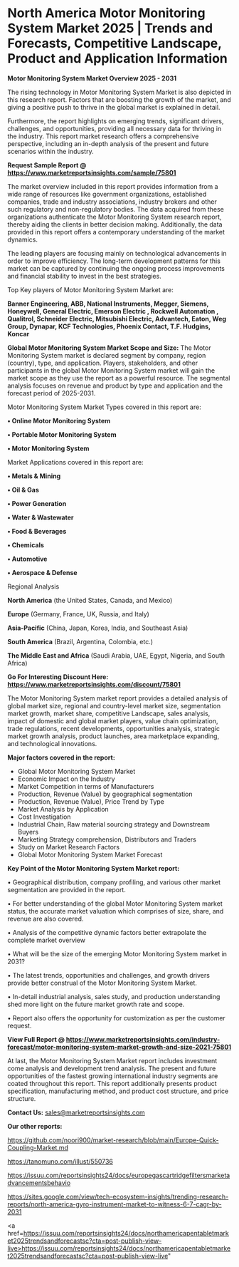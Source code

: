 # North America Motor Monitoring System Market 2025 | Trends and Forecasts, Competitive Landscape, Product and Application Information

<Strong> Motor Monitoring System Market Overview 2025 - 2031</strong>

The rising technology in Motor Monitoring System Market is also depicted in this research report. Factors that are boosting the growth of the market, and giving a positive push to thrive in the global market is explained in detail.

Furthermore, the report highlights on emerging trends, significant drivers, challenges, and opportunities, providing all necessary data for thriving in the industry. This report market research offers a comprehensive perspective, including an in-depth analysis of the present and future scenarios within the industry.

<strong>Request Sample Report @ <a href=https://www.marketreportsinsights.com/sample/75801>https://www.marketreportsinsights.com/sample/75801</a></strong>

The market overview included in this report provides information from a wide range of resources like government organizations, established companies, trade and industry associations, industry brokers and other such regulatory and non-regulatory bodies. The data acquired from these organizations authenticate the Motor Monitoring System research report, thereby aiding the clients in better decision making. Additionally, the data provided in this report offers a contemporary understanding of the market dynamics.

The leading players are focusing mainly on technological advancements in order to improve efficiency. The long-term development patterns for this market can be captured by continuing the ongoing process improvements and financial stability to invest in the best strategies.

Top Key players of Motor Monitoring System Market are:

<strong>Banner Engineering, ABB, National Instruments, Megger, Siemens, Honeywell, General Electric, Emerson Electric , Rockwell Automation , Qualitrol, Schneider Electric, Mitsubishi Electric, Advantech, Eaton, Weg Group, Dynapar, KCF Technologies, Phoenix Contact, T.F. Hudgins, Koncar</strong>

<strong><b>Global Motor Monitoring System Market Scope and Size:</b></strong>
The Motor Monitoring System market is declared segment by company, region (country), type, and application. Players, stakeholders, and other participants in the global Motor Monitoring System market will gain the market scope as they use the report as a powerful resource. The segmental analysis focuses on revenue and product by type and application and the forecast period of 2025-2031.

Motor Monitoring System Market Types covered in this report are:

<strong>• Online Motor Monitoring System

• Portable Motor Monitoring System

• Motor Monitoring System</strong>

Market Applications covered in this report are:

<strong>• Metals & Mining

• Oil & Gas

• Power Generation

• Water & Wastewater

• Food & Beverages

• Chemicals

• Automotive

• Aerospace & Defense</strong> 

Regional Analysis

<strong>North America</strong> (the United States, Canada, and Mexico)

<strong>Europe</strong> (Germany, France, UK, Russia, and Italy)

<strong>Asia-Pacific</strong> (China, Japan, Korea, India, and Southeast Asia)

<strong>South America</strong> (Brazil, Argentina, Colombia, etc.)

<strong>The Middle East and Africa</strong> (Saudi Arabia, UAE, Egypt, Nigeria, and South Africa)

<strong>Go For Interesting Discount Here: <a href=https://www.marketreportsinsights.com/discount/75801>https://www.marketreportsinsights.com/discount/75801</a></strong>

The Motor Monitoring System market report provides a detailed analysis of global market size, regional and country-level market size, segmentation market growth, market share, competitive Landscape, sales analysis, impact of domestic and global market players, value chain optimization, trade regulations, recent developments, opportunities analysis, strategic market growth analysis, product launches, area marketplace expanding, and technological innovations.

<strong><b>Major factors covered in the report:</b></strong>
<ul>
  <li>Global Motor Monitoring System Market </li>
  <li>Economic Impact on the Industry</li>
  <li>Market Competition in terms of Manufacturers</li>
  <li>Production, Revenue (Value) by geographical segmentation</li>
  <li>Production, Revenue (Value), Price Trend by Type</li>
  <li>Market Analysis by Application</li>
  <li>Cost Investigation</li>
  <li>Industrial Chain, Raw material sourcing strategy and Downstream Buyers</li>
  <li>Marketing Strategy comprehension, Distributors and Traders</li>
  <li>Study on Market Research Factors</li>
  <li>Global Motor Monitoring System Market Forecast</li>
</ul>

<strong><b>Key Point of the Motor Monitoring System Market report:</b></strong>

• Geographical distribution, company profiling, and various other market segmentation are provided in the report.

• For better understanding of the global Motor Monitoring System market status, the accurate market valuation which comprises of size, share, and revenue are also covered.

• Analysis of the competitive dynamic factors better extrapolate the complete market overview

• What will be the size of the emerging Motor Monitoring System market in 2031?

• The latest trends, opportunities and challenges, and growth drivers provide better construal of the Motor Monitoring System Market.

• In-detail industrial analysis, sales study, and production understanding shed more light on the future market growth rate and scope.

• Report also offers the opportunity for customization as per the customer request.

<strong><b>View Full Report @ <a href=https://www.marketreportsinsights.com/industry-forecast/motor-monitoring-system-market-growth-and-size-2021-75801>https://www.marketreportsinsights.com/industry-forecast/motor-monitoring-system-market-growth-and-size-2021-75801</a></b></strong>


At last, the Motor Monitoring System Market report includes investment come analysis and development trend analysis. The present and future opportunities of the fastest growing international industry segments are coated throughout this report. This report additionally presents product specification, manufacturing method, and product cost structure, and price structure.

<strong>Contact Us:</strong>
sales@marketreportsinsights.com

<strong>Our other reports:</strong>

<a href=https://github.com/noori900/market-research/blob/main/Europe-Quick-Coupling-Market.md>https://github.com/noori900/market-research/blob/main/Europe-Quick-Coupling-Market.md</a>

<a href=https://tanomuno.com/illust/550736>https://tanomuno.com/illust/550736</a>

<a href=https://issuu.com/reportsinsights24/docs/europegascartridgefiltersmarketadvancementsbehavio>https://issuu.com/reportsinsights24/docs/europegascartridgefiltersmarketadvancementsbehavio</a>

<a href=https://sites.google.com/view/tech-ecosystem-insights/trending-research-reports/north-america-gyro-instrument-market-to-witness-6-7-cagr-by-2031>https://sites.google.com/view/tech-ecosystem-insights/trending-research-reports/north-america-gyro-instrument-market-to-witness-6-7-cagr-by-2031</a>

<a href=https://issuu.com/reportsinsights24/docs/northamericapentabletmarket2025trendsandforecastsc?cta=post-publish-view-live>https://issuu.com/reportsinsights24/docs/northamericapentabletmarket2025trendsandforecastsc?cta=post-publish-view-live</a>"
